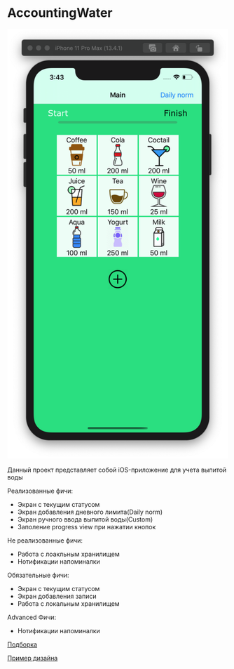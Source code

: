 # **AccountingWater**
    
![Banner](/images/MainScreen(iPhone11ProMax).png)
 
Данный проект представляет собой iOS-приложение для учета выпитой воды

Реализованные фичи:
* Экран с текущим статусом
* Экран добавления дневного лимита(Daily norm)
* Экран ручного ввода выпитой воды(Custom)
* Заполение progress view при нажатии кнопок

Не реализованные фичи:
* Работа с лоакльным хранилищем
* Нотификации напоминалки

Обязательные фичи:
* Экран с текущим статусом
* Экран добавления записи
* Работа с локальным хранилищем

Advanced Фичи:
* Нотификации напоминалки

[Подборка](https://itunes.apple.com/ru/story/id1382624733)

[Пример дизайна](https://dribbble.com/shots/3834614-Drink-Water-Reminder-App-Concept)
